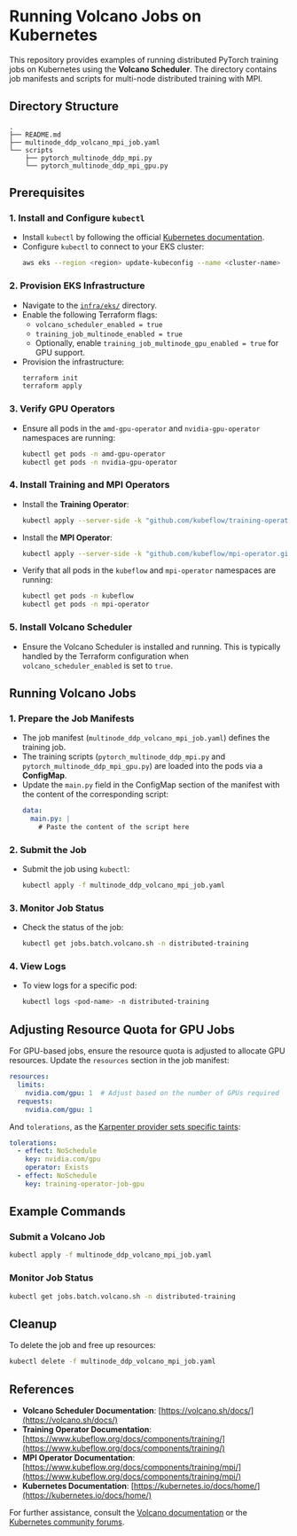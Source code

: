 # Running Volcano Jobs on Kubernetes

This repository provides examples of running distributed PyTorch training jobs on Kubernetes using the **Volcano Scheduler**. The directory contains job manifests and scripts for multi-node distributed training with MPI.

## Directory Structure

```
.
├── README.md
├── multinode_ddp_volcano_mpi_job.yaml
└── scripts
    ├── pytorch_multinode_ddp_mpi.py
    └── pytorch_multinode_ddp_mpi_gpu.py
```

## Prerequisites

### 1. **Install and Configure `kubectl`**
- Install `kubectl` by following the official [Kubernetes documentation](https://kubernetes.io/docs/tasks/tools/install-kubectl/).
- Configure `kubectl` to connect to your EKS cluster:
  ```bash
  aws eks --region <region> update-kubeconfig --name <cluster-name>
  ```

### 2. **Provision EKS Infrastructure**
- Navigate to the [`infra/eks/`](../../infra/eks/) directory.
- Enable the following Terraform flags:
  - `volcano_scheduler_enabled = true`
  - `training_job_multinode_enabled = true`
  - Optionally, enable `training_job_multinode_gpu_enabled = true` for GPU support.
- Provision the infrastructure:
  ```bash
  terraform init
  terraform apply
  ```

### 3. **Verify GPU Operators**
- Ensure all pods in the `amd-gpu-operator` and `nvidia-gpu-operator` namespaces are running:
  ```bash
  kubectl get pods -n amd-gpu-operator
  kubectl get pods -n nvidia-gpu-operator
  ```

### 4. **Install Training and MPI Operators**
- Install the **Training Operator**:
  ```bash
  kubectl apply --server-side -k "github.com/kubeflow/training-operator.git/manifests/overlays/standalone?ref=v1.8.1"
  ```
- Install the **MPI Operator**:
  ```bash
  kubectl apply --server-side -k "github.com/kubeflow/mpi-operator.git/manifests/overlays/standalone?ref=v0.6.0"
  ```
- Verify that all pods in the `kubeflow` and `mpi-operator` namespaces are running:
  ```bash
  kubectl get pods -n kubeflow
  kubectl get pods -n mpi-operator
  ```

### 5. **Install Volcano Scheduler**
- Ensure the Volcano Scheduler is installed and running. This is typically handled by the Terraform configuration when `volcano_scheduler_enabled` is set to `true`.

## Running Volcano Jobs

### 1. **Prepare the Job Manifests**
- The job manifest (`multinode_ddp_volcano_mpi_job.yaml`) defines the training job.
- The training scripts (`pytorch_multinode_ddp_mpi.py` and `pytorch_multinode_ddp_mpi_gpu.py`) are loaded into the pods via a **ConfigMap**.
- Update the `main.py` field in the ConfigMap section of the manifest with the content of the corresponding script:
  ```yaml
  data:
    main.py: |
      # Paste the content of the script here
  ```

### 2. **Submit the Job**
- Submit the job using `kubectl`:
  ```bash
  kubectl apply -f multinode_ddp_volcano_mpi_job.yaml
  ```

### 3. **Monitor Job Status**
- Check the status of the job:
  ```bash
  kubectl get jobs.batch.volcano.sh -n distributed-training
  ```

### 4. **View Logs**
- To view logs for a specific pod:
  ```bash
  kubectl logs <pod-name> -n distributed-training
  ```

## Adjusting Resource Quota for GPU Jobs

For GPU-based jobs, ensure the resource quota is adjusted to allocate GPU resources. Update the `resources` section in the job manifest:
```yaml
resources:
  limits:
    nvidia.com/gpu: 1  # Adjust based on the number of GPUs required
  requests:
    nvidia.com/gpu: 1
```
And `tolerations`, as the [Karpenter provider sets specific taints](../../infra/eks/nodepools.tf):
```yaml
tolerations:
  - effect: NoSchedule
    key: nvidia.com/gpu
    operator: Exists
  - effect: NoSchedule
    key: training-operator-job-gpu
```

## Example Commands

### Submit a Volcano Job
```bash
kubectl apply -f multinode_ddp_volcano_mpi_job.yaml
```

### Monitor Job Status
```bash
kubectl get jobs.batch.volcano.sh -n distributed-training
```

## Cleanup

To delete the job and free up resources:
```bash
kubectl delete -f multinode_ddp_volcano_mpi_job.yaml
```

## References

- **Volcano Scheduler Documentation**: [https://volcano.sh/docs/](https://volcano.sh/docs/)
- **Training Operator Documentation**: [https://www.kubeflow.org/docs/components/training/](https://www.kubeflow.org/docs/components/training/)
- **MPI Operator Documentation**: [https://www.kubeflow.org/docs/components/training/mpi/](https://www.kubeflow.org/docs/components/training/mpi/)
- **Kubernetes Documentation**: [https://kubernetes.io/docs/home/](https://kubernetes.io/docs/home/)

For further assistance, consult the [Volcano documentation](https://volcano.sh/docs/) or the [Kubernetes community forums](https://discuss.kubernetes.io/).